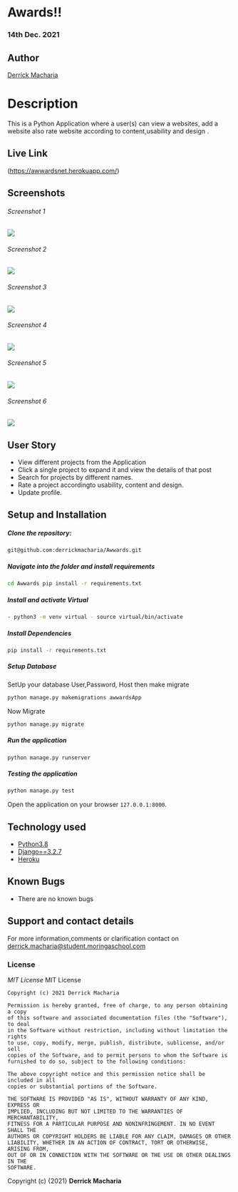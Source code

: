 # Awards!!

### 14th Dec. 2021

## Author

[Derrick Macharia](https://github.com/derrickmacharia)

# Description
This is a Python Application where a user(s) can view  a websites, add a website also rate website according to content,usability and design .


##  Live Link 
 (https://awwardsnet.herokuapp.com/)

## Screenshots
###### Screenshot 1
<img src="static/images/Screenshot (1).png">

###### Screenshot 2
<img src="static/images/Screenshot (2).png">

###### Screenshot 3
 <img src="static/images/Screenshot (3).png">

###### Screenshot 4
 <img src="static/images/Screenshot (4).png">

###### Screenshot 5
 <img src="static/images/Screenshot (5).png">


###### Screenshot 6
 <img src="static/images/Screenshot (6).png">

## User Story 
* View different projects from the Application
* Click a single project to expand it and view the details of that post
* Search for projects by different names.
* Rate a project accordingto usability, content and design.
* Update profile.

## Setup and Installation 

##### Clone the repository: 
 ```bash
 git@github.com:derrickmacharia/Awwards.git
```
##### Navigate into the folder and install requirements 
 ```bash
cd Awwards pip install -r requirements.txt
```
##### Install and activate Virtual 
 ```bash
- python3 -m venv virtual - source virtual/bin/activate
```
##### Install Dependencies 
 ```bash
 pip install -r requirements.txt
```
##### Setup Database 
  SetUp your database User,Password, Host then make migrate
 ```bash
python manage.py makemigrations awwardsApp
 ```
 Now Migrate
 ```bash
 python manage.py migrate
```
##### Run the application 
 ```bash
 python manage.py runserver
```

##### Testing the application 
 ```bash
 python manage.py test
```
Open the application on your browser `127.0.0.1:8000`.

## Technology used 
* [Python3.8](https://www.python.org/)
* [Django==3.2.7](https://docs.djangoproject.com/en/2.2/)
* [Heroku](https://heroku.com)

## Known Bugs 
* There are no known bugs


## Support and contact details
For more information,comments or clarification contact on derrick.macharia@student.moringaschool.com


### License
*MIT License*
MIT License

    Copyright (c) 2021 Derrick Macharia
    
    Permission is hereby granted, free of charge, to any person obtaining a copy
    of this software and associated documentation files (the "Software"), to deal
    in the Software without restriction, including without limitation the rights
    to use, copy, modify, merge, publish, distribute, sublicense, and/or sell
    copies of the Software, and to permit persons to whom the Software is
    furnished to do so, subject to the following conditions:
    
    The above copyright notice and this permission notice shall be included in all
    copies or substantial portions of the Software.
    
    THE SOFTWARE IS PROVIDED "AS IS", WITHOUT WARRANTY OF ANY KIND, EXPRESS OR
    IMPLIED, INCLUDING BUT NOT LIMITED TO THE WARRANTIES OF MERCHANTABILITY,
    FITNESS FOR A PARTICULAR PURPOSE AND NONINFRINGEMENT. IN NO EVENT SHALL THE
    AUTHORS OR COPYRIGHT HOLDERS BE LIABLE FOR ANY CLAIM, DAMAGES OR OTHER
    LIABILITY, WHETHER IN AN ACTION OF CONTRACT, TORT OR OTHERWISE, ARISING FROM,
    OUT OF OR IN CONNECTION WITH THE SOFTWARE OR THE USE OR OTHER DEALINGS IN THE
    SOFTWARE.

Copyright (c) {2021} **Derrick Macharia**